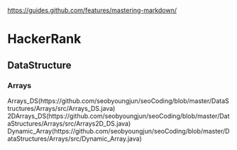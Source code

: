 https://guides.github.com/features/mastering-markdown/
# HackerRank
<h2>DataStructure</h2>
<h3>Arrays</h3>
   Arrays_DS(https://github.com/seobyoungjun/seoCoding/blob/master/DataStructures/Arrays/src/Arrays_DS.java)
   2DArrays_DS(https://github.com/seobyoungjun/seoCoding/blob/master/DataStructures/Arrays/src/Arrays2D_DS.java)
   Dynamic_Array(https://github.com/seobyoungjun/seoCoding/blob/master/DataStructures/Arrays/src/Dynamic_Array.java)

